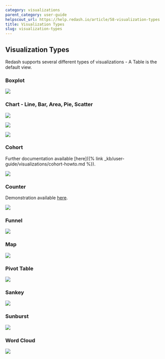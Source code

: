```yaml
---
category: visualizations
parent_category: user-guide
helpscout_url: https://help.redash.io/article/58-visualization-types
title: Visualization Types
slug: visualization-types
---
```


## Visualization Types

Redash supports several different types of visualizations - A Table is the
default view.

### Boxplot

![](/assets/images/docs/visualization_examples/boxplot.png)

### Chart - Line, Bar, Area, Pie, Scatter

![](/assets/images/docs/visualization_examples/chart.png)

![](/assets/images/docs/visualization_examples/chart_2.png)

![](/assets/images/docs/visualization_examples/pie_chart.png)

### Cohort
Further documentation available [here]({% link _kb/user-guide/visualizations/cohort-howto.md %}).

![](/assets/images/docs/visualization_examples/cohort.png)

### Counter

Demonstration available [here](https://youtu.be/GHIWn6Trmas).

![](/assets/images/docs/visualization_examples/counter.png)

### Funnel

![](/assets/images/docs/visualization_examples/funnel.png)

### Map

![](/assets/images/docs/visualization_examples/map.png)

### Pivot Table

![](/assets/images/docs/visualization_examples/pivot-table.png)

### Sankey

![](/assets/images/docs/visualization_examples/sankey.png)

### Sunburst

![](/assets/images/docs/visualization_examples/sunburst.png)

### Word Cloud

![](/assets/images/docs/visualization_examples/d3-cloud.png)
